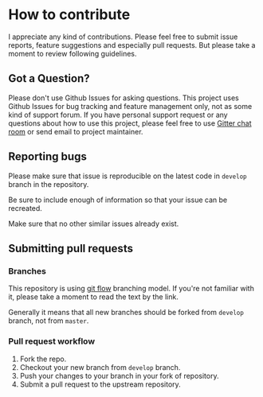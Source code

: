 # How to contribute

I appreciate any kind of contributions. Please feel free to submit issue reports, feature suggestions and especially pull requests. But please take a moment to review following guidelines.

## Got a Question?

Please don't use Github Issues for asking questions. This project uses Github Issues for bug tracking and feature management only, not as some kind of support forum.
If you have personal support request or any questions about how to use this project, please feel free to use [Gitter chat room](https://gitter.im/r8/vagrant-lamp?utm_source=contributing&utm_medium=contributing&utm_campaign=pr-contributing&utm_content=contributing) or send email to project maintainer.

## Reporting bugs

Please make sure that issue is reproducible on the latest code in `develop` branch in the repository.

Be sure to include enough of information so that your issue can be recreated.

Make sure that no other similar issues already exist.

## Submitting pull requests

### Branches

This repository is using [git flow](http://nvie.com/posts/a-successful-git-branching-model/) branching model. If you're not familiar with it, please take a moment to read the text by the link.

Generally it means that all new branches should be forked from `develop` branch, not from `master`.

### Pull request workflow

1. Fork the repo.
2. Checkout your new branch from `develop` branch.
3. Push your changes to your branch in your fork of repository.
4. Submit a pull request to the upstream repository.
